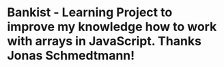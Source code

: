 # Bankist - Learning Project to improve my knowledge how to work with arrays in JavaScript. Thanks Jonas Schmedtmann!
